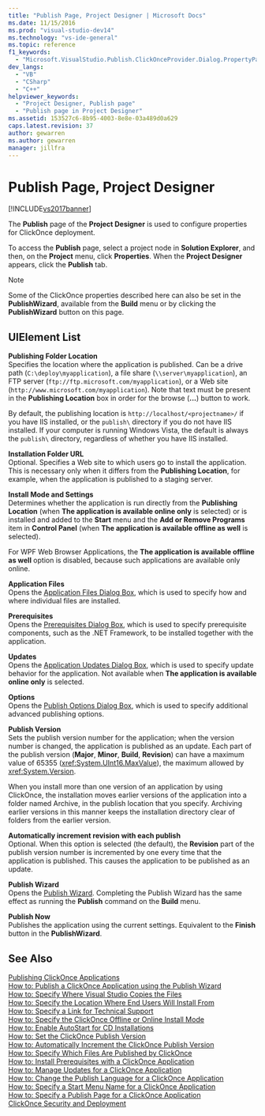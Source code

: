 ```yaml
---
title: "Publish Page, Project Designer | Microsoft Docs"
ms.date: 11/15/2016
ms.prod: "visual-studio-dev14"
ms.technology: "vs-ide-general"
ms.topic: reference
f1_keywords: 
  - "Microsoft.VisualStudio.Publish.ClickOnceProvider.Dialog.PropertyPage"
dev_langs: 
  - "VB"
  - "CSharp"
  - "C++"
helpviewer_keywords: 
  - "Project Designer, Publish page"
  - "Publish page in Project Designer"
ms.assetid: 153527c6-8b95-4003-8e8e-03a489d0a629
caps.latest.revision: 37
author: gewarren
ms.author: gewarren
manager: jillfra
---
```

# Publish Page, Project Designer
[!INCLUDE[vs2017banner](../../includes/vs2017banner.md)]

The **Publish** page of the **Project Designer** is used to configure properties for ClickOnce deployment.  
  
 To access the **Publish** page, select a project node in **Solution Explorer**, and then, on the **Project** menu, click **Properties**. When the **Project Designer** appears, click the **Publish** tab.  
  
> [!NOTE]
>  Some of the ClickOnce properties described here can also be set in the **PublishWizard**, available from the **Build** menu or by clicking the **PublishWizard** button on this page.  
  
## UIElement List  
 **Publishing Folder Location**  
 Specifies the location where the application is published. Can be a drive path (`C:\deploy\myapplication`), a file share (`\\server\myapplication`), an FTP server (`ftp://ftp.microsoft.com/myapplication`), or a Web site (`http://www.microsoft.com/myapplication`). Note that text must be present in the **Publishing Location** box in order for the browse (**...**) button to work.  
  
 By default, the publishing location is `http://localhost/<projectname>/` if you have IIS installed, or the `publish\` directory if you do not have IIS installed. If your computer is running Windows Vista, the default is always the `publish\` directory, regardless of whether you have IIS installed.  
  
 **Installation Folder URL**  
 Optional. Specifies a Web site to which users go to install the application. This is necessary only when it differs from the **Publishing Location**, for example, when the application is published to a staging server.  
  
 **Install Mode and Settings**  
 Determines whether the application is run directly from the **Publishing Location** (when **The application is available online only** is selected) or is installed and added to the **Start** menu and the **Add or Remove Programs** item in **Control Panel** (when **The application is available offline as well** is selected).  
  
 For WPF Web Browser Applications, the **The application is available offline as well** option is disabled, because such applications are available only online.  
  
 **Application Files**  
 Opens the [Application Files Dialog Box](http://msdn.microsoft.com/b06dff3a-b87a-4caf-996b-7a4acf8137a8), which is used to specify how and where individual files are installed.  
  
 **Prerequisites**  
 Opens the [Prerequisites Dialog Box](../../ide/reference/prerequisites-dialog-box.md), which is used to specify prerequisite components, such as the .NET Framework, to be installed together with the application.  
  
 **Updates**  
 Opens the [Application Updates Dialog Box](http://msdn.microsoft.com/8eca8743-8e68-4d04-bfd5-4dc0a9b2934f), which is used to specify update behavior for the application. Not available when **The application is available online only** is selected.  
  
 **Options**  
 Opens the [Publish Options Dialog Box](http://msdn.microsoft.com/fd9baa1b-7311-4f9e-8ffb-ae50cf110592), which is used to specify additional advanced publishing options.  
  
 **Publish Version**  
 Sets the publish version number for the application; when the version number is changed, the application is published as an update. Each part of the publish version (**Major**, **Minor**, **Build**, **Revision**) can have a maximum value of 65355 (<xref:System.UInt16.MaxValue>), the maximum allowed by <xref:System.Version>.  
  
 When you install more than one version of an application by using ClickOnce, the installation moves earlier versions of the application into a folder named Archive, in the publish location that you specify. Archiving earlier versions in this manner keeps the installation directory clear of folders from the earlier version.  
  
 **Automatically increment revision with each publish**  
 Optional. When this option is selected (the default), the **Revision** part of the publish version number is incremented by one every time that the application is published. This causes the application to be published as an update.  
  
 **Publish Wizard**  
 Opens the [Publish Wizard](http://msdn.microsoft.com/fc6abebd-13d6-48e4-a567-fbc52dad0872). Completing the Publish Wizard has the same effect as running the **Publish** command on the **Build** menu.  
  
 **Publish Now**  
 Publishes the application using the current settings. Equivalent to the **Finish** button in the **PublishWizard**.  
  
## See Also  
 [Publishing ClickOnce Applications](../../deployment/publishing-clickonce-applications.md)   
 [How to: Publish a ClickOnce Application using the Publish Wizard](../../deployment/how-to-publish-a-clickonce-application-using-the-publish-wizard.md)   
 [How to: Specify Where Visual Studio Copies the Files](../../deployment/how-to-specify-where-visual-studio-copies-the-files.md)   
 [How to: Specify the Location Where End Users Will Install From](../../deployment/how-to-specify-the-location-where-end-users-will-install-from.md)   
 [How to: Specify a Link for Technical Support](../../deployment/how-to-specify-a-link-for-technical-support.md)   
 [How to: Specify the ClickOnce Offline or Online Install Mode](../../deployment/how-to-specify-the-clickonce-offline-or-online-install-mode.md)   
 [How to: Enable AutoStart for CD Installations](../../deployment/how-to-enable-autostart-for-cd-installations.md)   
 [How to: Set the ClickOnce Publish Version](../../deployment/how-to-set-the-clickonce-publish-version.md)   
 [How to: Automatically Increment the ClickOnce Publish Version](../../deployment/how-to-automatically-increment-the-clickonce-publish-version.md)   
 [How to: Specify Which Files Are Published by ClickOnce](../../deployment/how-to-specify-which-files-are-published-by-clickonce.md)   
 [How to: Install Prerequisites with a ClickOnce Application](../../deployment/how-to-install-prerequisites-with-a-clickonce-application.md)   
 [How to: Manage Updates for a ClickOnce Application](../../deployment/how-to-manage-updates-for-a-clickonce-application.md)   
 [How to: Change the Publish Language for a ClickOnce Application](../../deployment/how-to-change-the-publish-language-for-a-clickonce-application.md)   
 [How to: Specify a Start Menu Name for a ClickOnce Application](../../deployment/how-to-specify-a-start-menu-name-for-a-clickonce-application.md)   
 [How to: Specify a Publish Page for a ClickOnce Application](../../deployment/how-to-specify-a-publish-page-for-a-clickonce-application.md)   
 [ClickOnce Security and Deployment](../../deployment/clickonce-security-and-deployment.md)
